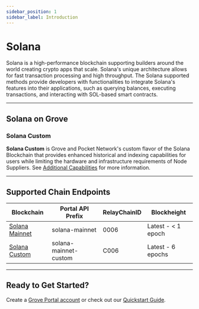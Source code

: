 ```yaml
---
sidebar_position: 1
sidebar_label: Introduction
---
```


# Solana

Solana is a high-performance blockchain supporting builders around the world creating crypto apps that scale. Solana's unique architecture allows for fast transaction processing and high throughput. The Solana supported methods provide developers with functionalities to integrate Solana's features into their applications, such as querying balances, executing transactions, and interacting with SOL-based smart contracts.

---

## Solana on Grove

### Solana Custom

**Solana Custom** is Grove and Pocket Network's custom flavor of the Solana Blockchain that provides enhanced historical and indexing capabilities for users while limiting the hardware and infrastructure requirements of Node Suppliers. See [Additional Capabilities](./endpoints/solana-custom#additional-capabilities) for more information.

---

## Supported Chain Endpoints

| Blockchain                                   | Portal API Prefix | RelayChainID | Blockheight        |
| -------------------------------------------- | ----------------- | ------------ | ------------------ |
| [Solana Mainnet](./endpoints/solana-mainnet) | solana-mainnet    | 0006         | Latest - < 1 epoch |
| [Solana Custom](./endpoints/solana-custom)   | solana-mainnet-custom     | C006         | Latest - 6 epochs  |

---

## Ready to Get Started?

Create a [Grove Portal account](https://portal.grove.city) or check out our [Quickstart Guide](/guides/getting-started/quickstart).

